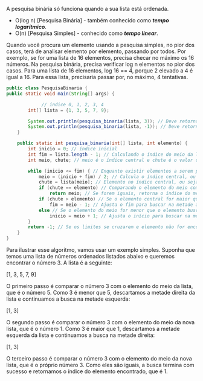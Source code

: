 A pesquisa binária só funciona quando a sua lista está ordenada.

- O(log n) [Pesquisa Binária] - também conhecido como ***tempo logarítmico***.
- O(n) [Pesquisa Simples] - conhecido como ***tempo linear***.

Quando você procura um elemento usando a pesquisa simples, no pior dos casos, terá de analisar elemento por elemento, passando por todos.
Por exemplo, se for uma lista de 16 elementos, precisa checar no máximo os 16 números.
Na pesquisa binária, precisa verificar log n elementos no pior dos casos.
Para uma lista de 16 elementos, log 16 == 4, porque 2 elevado a 4 é igual a 16. Para essa lista, precisaria passar por, no máximo, 4 tentativas.

```java
public class PesquisaBinaria {
public static void main(String[] args) {

             // índice 0, 1, 2, 3, 4  
        int[] lista = {1, 3, 5, 7, 9};

        System.out.println(pesquisa_binaria(lista, 3)); // Deve retornar 1
        System.out.println(pesquisa_binaria(lista, -1)); // Deve retornar -1
    }

    public static int pesquisa_binaria(int[] lista, int elemento) {
        int inicio = 0; // índice inicial
        int fim = lista.length - 1; // Calculando o índice do meio da lista
        int meio, chute; // meio é o índice central e chute é o valor do elemento no índice meio

        while (inicio <= fim) { // Enquanto existir elementos a serem procurados na lista
            meio = (inicio + fim) / 2; // Calcula o índice central, ou seja, índice => 2 = (0 + 4) / 2
            chute = lista[meio]; // Elemento no índice central, ou seja, elemento(chute) = 5
            if (chute == elemento) // Comparando o elemento do meio com o elemento buscado 
                return meio; // Se forem iguais, retorna o índice do meio
            if (chute > elemento) // Se o elemento central for maior que elemento procurado
                fim = meio - 1; // Ajusta o fim para buscar na metade à esquerda
            else // Se o elemento do meio for menor que o elemento buscado
                inicio = meio + 1; // Ajusta o início para buscar na metade à direita
        }
        return -1; // Se os limites se cruzarem e elemento não for encontrado
    }
}
```

Para ilustrar esse algoritmo, vamos usar um exemplo simples. Suponha que temos uma lista de números ordenados listados abaixo e queremos encontrar o número 3. A lista é a seguinte:

[1, 3, 5, 7, 9]

O primeiro passo é comparar o número 3 com o elemento do meio da lista, que é o número 5. Como 3 é menor que 5, descartamos a metade direita da lista e continuamos a busca na metade esquerda:

[1, 3]

O segundo passo é comparar o número 3 com o elemento do meio da nova lista, que é o número 1. Como 3 é maior que 1, descartamos a metade esquerda da lista e continuamos a busca na metade direita:

[1, 3]

O terceiro passo é comparar o número 3 com o elemento do meio da nova lista, que é o próprio número 3. Como eles são iguais, a busca termina com sucesso e retornamos o índice do elemento encontrado, que é 1.